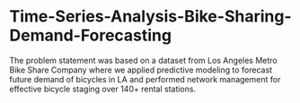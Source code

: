 # Time-Series-Analysis-Bike-Sharing-Demand-Forecasting
The problem statement was based on a dataset from Los Angeles Metro Bike Share Company where we applied predictive modeling to forecast future demand of bicycles in LA and performed network management for effective bicycle staging over 140+ rental stations.

